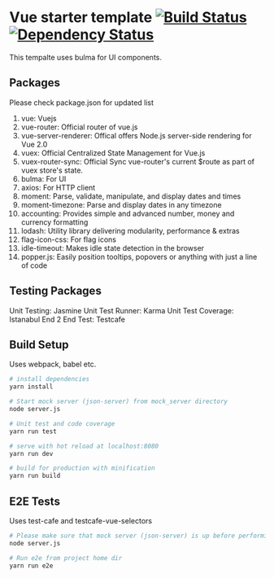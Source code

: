 # Vue starter template [![Build Status](https://travis-ci.org/sharmasourabh/vue-starter-template.svg?branch=develop)](https://travis-ci.org/sharmasourabh/vue-starter-template) [![Dependency Status](https://david-dm.org/sharmasourabh/vue-starter-template.svg?branch=develop)](https://david-dm.org/sharmasourabh/vue-starter-template.svg)

This tempalte uses bulma for UI components.

## Packages
Please check package.json for updated list

1. vue: Vuejs
1. vue-router: Official router of vue.js
1. vue-server-renderer: Offical offers Node.js server-side rendering for Vue 2.0
1. vuex: Official Centralized State Management for Vue.js
1. vuex-router-sync: Official Sync vue-router's current $route as part of vuex store's state.
1. bulma: For UI
1. axios: For HTTP client
1. moment: Parse, validate, manipulate, and display dates and times
1. moment-timezone: Parse and display dates in any timezone
1. accounting: Provides simple and advanced number, money and currency formatting
1. lodash: Utility library delivering modularity, performance & extras
1. flag-icon-css: For flag icons
1. idle-timeout: Makes idle state detection in the browser
1. popper.js: Easily position tooltips, popovers or anything with just a line of code

## Testing Packages

Unit Testing: Jasmine
Unit Test Runner: Karma
Unit Test Coverage: Istanabul
End 2 End Test: Testcafe

## Build Setup

Uses webpack, babel etc.

``` bash
# install dependencies
yarn install

# Start mock server (json-server) from mock_server directory
node server.js

# Unit test and code coverage
yarn run test

# serve with hot reload at localhost:8080
yarn run dev

# build for production with minification
yarn run build
```

## E2E Tests

Uses test-cafe and testcafe-vue-selectors

``` bash
# Please make sure that mock server (json-server) is up before performing e2e testing. If not, start from mock_server directory
node server.js

# Run e2e from project home dir
yarn run e2e

```